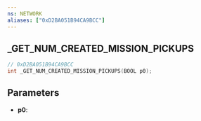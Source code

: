 ```yaml
---
ns: NETWORK
aliases: ["0xD2BA051B94CA9BCC"]
---
```

## _GET_NUM_CREATED_MISSION_PICKUPS

```c
// 0xD2BA051B94CA9BCC
int _GET_NUM_CREATED_MISSION_PICKUPS(BOOL p0);
```

## Parameters
* **p0**:
